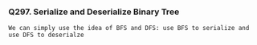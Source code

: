 ### Q297. Serialize and Deserialize Binary Tree
```
We can simply use the idea of BFS and DFS: use BFS to serialize and use DFS to deserialze
```

